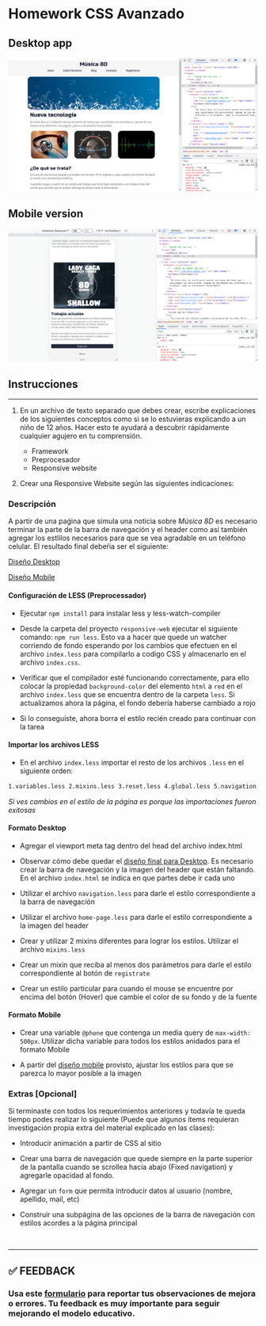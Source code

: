 # Homework CSS Avanzado

## Desktop app
![Desktop](./imgs/app_desktop.png)

## Mobile version
![Mobile](./imgs/app_mobile.png)

## Instrucciones

---

1. En un archivo de texto separado que debes crear, escribe explicaciones de los siguientes conceptos como si se lo estuvieras explicando a un niño de 12 años. Hacer esto te ayudará a descubrir rápidamente cualquier agujero en tu comprensión.

   -  Framework
   -  Preprocesador
   -  Responsive website

2. Crear una Responsive Website según las siguientes indicaciones:

### Descripción

A partir de una paǵina que simula una noticia sobre _Música 8D_ es necesario terminar la parte de la barra de navegación y el header como así también agregar los estlilos necesarios para que se vea agradable en un teléfono celular. El resultado final debeŕia ser el siguiente:

[Diseño Desktop](responsive-web/diseño/home-desktop.png)

[Diseño Mobile](responsive-web/diseño/home-mobile.png)

#### Configuración de LESS (Preprocessador)

-  Ejecutar `npm install` para instalar less y less-watch-compiler

-  Desde la carpeta del proyecto `responsive-web` ejecutar el siguiente comando: `npm run less`. Esto va a hacer que quede un watcher corriendo de fondo esperando por los cambios que efectuen en el archivo `index.less` para compilarlo a codigo CSS y almacenarlo en el archivo `index.css`.

-  Verificar que el compilador esté funcionando correctamente, para ello colocar la propiedad `background-color` del elemento `html` a `red` en el archivo `index.less` que se encuentra dentro de la carpeta `less`. Si actualizamos ahora la página, el fondo debería haberse cambiado a rojo

-  Si lo conseguiste, ahora borra el estilo recién creado para continuar con la tarea

#### Importar los archivos LESS

-  En el archivo `index.less` importar el resto de los archivos `.less` en el siguiente orden:

```markdown
1.variables.less 2.mixins.less 3.reset.less 4.global.less 5.navigation.less 6.footer.less 7.home-page.less
```

_Si ves cambios en el estilo de la página es porque las importaciones fueron exitosas_

#### Formato Desktop

-  Agregar el viewport meta tag dentro del head del archivo index.html

-  Observar cómo debe quedar el [diseño final para Desktop](responsive-web/diseño/home-desktop.png). Es necesario crear la barra de navegación y la imagen del header que están faltando. En el archivo `index.html` se indica en que partes debe ir cada uno

-  Utilizar el archivo `navigation.less` para darle el estilo correspondiente a la barra de navegación

-  Utilizar el archivo `home-page.less` para darle el estilo correspondiente a la imagen del header

-  Crear y utilizar 2 mixins diferentes para lograr los estilos. Utilizar el archivo `mixins.less`

-  Crear un mixin que reciba al menos dos parámetros para darle el estilo correspondiente al botón de `registrate`

-  Crear un estilo particular para cuando el mouse se encuentre por encima del botón (Hover) que cambie el color de su fondo y de la fuente

#### Formato Mobile

-  Crear una variable `@phone` que contenga un media query de `max-width: 500px`. Utilizar dicha variable para todos los estilos anidados para el formato Mobile

-  A partir del [diseño mobile](responsive-web/diseño/home-mobile.png) provisto, ajustar los estilos para que se parezca lo mayor posible a la imagen

### Extras [Opcional]

Si terminaste con todos los requerimientos anteriores y todavía te queda tiempo podes realizar lo siguiente (Puede que algunos ítems requieran investigación propia extra del material explicado en las clases):

-  Introducir animación a partir de CSS al sitio

-  Crear una barra de navegación que quede siempre en la parte superior de la pantalla cuando se scrollea hacía abajo (Fixed navigation) y agregarle opacidad al fondo.

-  Agregar un `form` que permita introducir datos al usuario (nombre, apellido, mail, etc)

-  Construir una subpágina de las opciones de la barra de navegación con estilos acordes a la página principal

</br >

---

## **✅ FEEDBACK**

### Usa este [**formulario**](https://docs.google.com/forms/d/e/1FAIpQLSe1MybH_Y-xcp1RP0jKPLndLdJYg8cwyHkSb9MwSrEjoxyzWg/viewform) para reportar tus observaciones de mejora o errores. Tu feedback es muy importante para seguir mejorando el modelo educativo.
